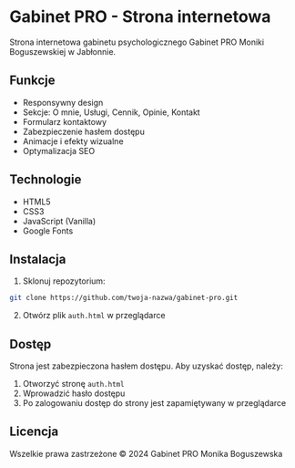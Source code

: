 # Gabinet PRO - Strona internetowa

Strona internetowa gabinetu psychologicznego Gabinet PRO Moniki Boguszewskiej w Jabłonnie.

## Funkcje

- Responsywny design
- Sekcje: O mnie, Usługi, Cennik, Opinie, Kontakt
- Formularz kontaktowy
- Zabezpieczenie hasłem dostępu
- Animacje i efekty wizualne
- Optymalizacja SEO

## Technologie

- HTML5
- CSS3
- JavaScript (Vanilla)
- Google Fonts

## Instalacja

1. Sklonuj repozytorium:

```bash
git clone https://github.com/twoja-nazwa/gabinet-pro.git
```

2. Otwórz plik `auth.html` w przeglądarce

## Dostęp

Strona jest zabezpieczona hasłem dostępu. Aby uzyskać dostęp, należy:

1. Otworzyć stronę `auth.html`
2. Wprowadzić hasło dostępu
3. Po zalogowaniu dostęp do strony jest zapamiętywany w przeglądarce

## Licencja

Wszelkie prawa zastrzeżone © 2024 Gabinet PRO Monika Boguszewska
